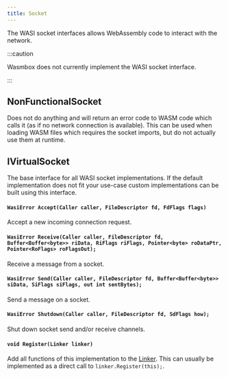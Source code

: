 ```yaml
---
title: Socket
---
```


The WASI socket interfaces allows WebAssembly code to interact with the network.

:::caution

Wasmbox does not currently implement the WASI socket interface.

:::

## NonFunctionalSocket

Does not do anything and will return an error code to WASM code which calls it (as if no network connection is available). This can be used when loading WASM files which requires the socket imports, but do not actually use them at runtime.

## IVirtualSocket

The base interface for all WASI socket implementations. If the default implementation does not fit your use-case custom implementations can be built using this interface.

#### `WasiError Accept(Caller caller, FileDescriptor fd, FdFlags flags)`

Accept a new incoming connection request.

#### `WasiError Receive(Caller caller, FileDescriptor fd, Buffer<Buffer<byte>> riData, RiFlags riFlags, Pointer<byte> roDataPtr, Pointer<RoFlags> roFlagsOut);`

Receive a message from a socket.

#### `WasiError Send(Caller caller, FileDescriptor fd, Buffer<Buffer<byte>> siData, SiFlags siFlags, out int sentBytes);`

Send a message on a socket.

#### `WasiError Shutdown(Caller caller, FileDescriptor fd, SdFlags how);`

Shut down socket send and/or receive channels.

#### `void Register(Linker linker)`

Add all functions of this implementation to the [Linker](../wasmtime/linker.md). This can usually be implemented as a direct call to `linker.Register(this);`.